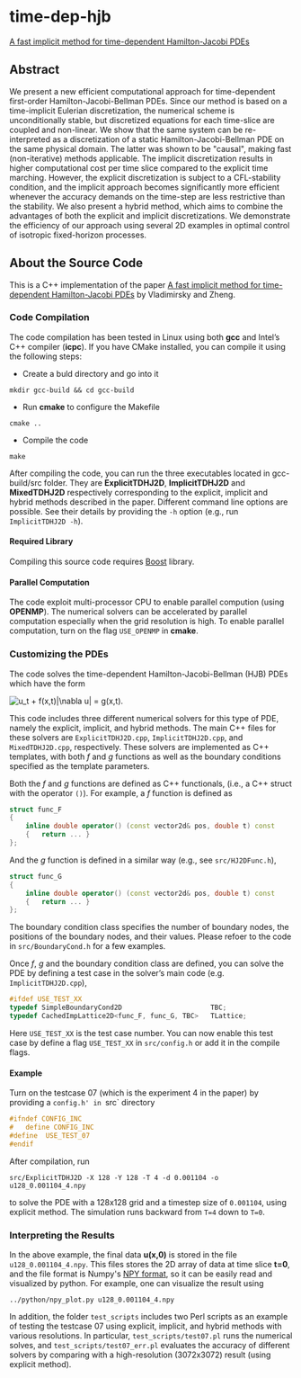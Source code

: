 # time-dep-hjb
[A fast implicit method for time-dependent Hamilton-Jacobi PDEs](http://www.cs.columbia.edu/~cxz/TimeDepHJB/)

## Abstract
We present a new efficient computational approach for time-dependent first-order Hamilton-Jacobi-Bellman PDEs. Since our method is based on a time-implicit Eulerian discretization, the numerical scheme is unconditionally stable, but discretized equations for each time-slice are coupled and non-linear. We show that the same system can be re-interpreted as a discretization of a static Hamilton-Jacobi-Bellman PDE on the same physical domain. The latter was shown to be "causal", making fast (non-iterative) methods applicable. The implicit discretization results in higher computational cost per time slice compared to the explicit time marching. However, the explicit discretization is subject to a CFL-stability condition, and the implicit approach becomes significantly more efficient whenever the accuracy demands on the time-step are less restrictive than the stability. We also present a hybrid method, which aims to combine the advantages of both the explicit and implicit discretizations. We demonstrate the efficiency of our approach using several 2D examples in optimal control of isotropic fixed-horizon processes.

## About the Source Code
This is a C++ implementation of the paper [A fast implicit method for time-dependent Hamilton-Jacobi PDEs](http://www.cs.columbia.edu/~cxz/TimeDepHJB/) by Vladimirsky and Zheng.

### Code Compilation
The code compilation has been tested in Linux using both __gcc__ and Intel’s C++ compiler (__icpc__). If you have CMake installed, you can compile it using the following steps:

* Create a buld directory and go into it
```
mkdir gcc-build && cd gcc-build
```
* Run __cmake__ to configure the Makefile
```
cmake ..
```
* Compile the code
```
make
```
After compiling the code, you can run the three executables located in gcc-build/src folder. They are __ExplicitTDHJ2D__, __ImplicitTDHJ2D__ and __MixedTDHJ2D__ respectively corresponding to the explicit, implicit and hybrid methods described in the paper. Different command line options are possible. See their details by providing the `-h` option (e.g., run `ImplicitTDHJ2D -h`).

#### Required Library
Compiling this source code requires [Boost](http://www.boost.org/) library.

#### Parallel Computation
The code exploit multi-processor CPU to enable parallel compution (using __OPENMP__). The numerical solvers can be accelerated by parallel computation especially when the grid resolution is high. To enable parallel computation, turn on the flag `USE_OPENMP` in __cmake__.

### Customizing the PDEs
The code solves the time-dependent Hamilton-Jacobi-Bellman (HJB) PDEs which have the form

![$$u_t + f(x,t)|\nabla u| = g(x,t).$$](https://raw.githubusercontent.com/cxzheng/time-dep-hjb/master/images/jqjt6g4.png)

This code includes three different numerical solvers for this type of PDE, namely the explicit, implicit, and hybrid methods. The main C++ files for these solvers are `ExplicitTDHJ2D.cpp`, `ImplicitTDHJ2D.cpp`, and `MixedTDHJ2D.cpp`, respectively. 
These solvers are implemented as C++ templates, with both _f_ and _g_ functions as well as the boundary conditions specified 
as the template parameters.

Both the _f_ and _g_ functions are defined as C++ functionals, (i.e., a C++ struct with the operator `()`). For example, a _f_ function is defined as
```C++
struct func_F
{
    inline double operator() (const vector2d& pos, double t) const
    {   return ... }
};
```
And the _g_ function is defined in a similar way (e.g., see `src/HJ2DFunc.h`),
```C++
struct func_G
{
    inline double operator() (const vector2d& pos, double t) const
    {   return ... }
};
```
The boundary condition class specifies the number of boundary nodes, the positions of the boundary nodes, and their values. Please refoer to the code in `src/BoundaryCond.h` for a few examples.

Once _f_, _g_ and the boundary condition class are defined, you can solve the PDE by defining a test case in the solver’s main code (e.g. `ImplicitTDHJ2D.cpp`),
```C++
#ifdef USE_TEST_XX
typedef SimpleBoundaryCond2D                      TBC;
typedef CachedImpLattice2D<func_F, func_G, TBC>   TLattice;
```
Here `USE_TEST_XX` is the test case number. You can now enable this test case by define a flag `USE_TEST_XX` in `src/config.h` or add it in the compile flags.

#### Example
Turn on the testcase 07 (which is the experiment 4 in the paper) by providing a `config.h' in `src` directory
```C++
#ifndef CONFIG_INC
#   define CONFIG_INC
#define  USE_TEST_07
#endif
```
After compilation, run 
```
src/ExplicitTDHJ2D -X 128 -Y 128 -T 4 -d 0.001104 -o u128_0.001104_4.npy
```
to solve the PDE with a 128x128 grid and a timestep size of `0.001104`, using explicit method. The simulation runs backward from `T=4` down to `T=0`.

### Interpreting the Results
In the above example, the final data __u(x,0)__ is stored in the file `u128_0.001104_4.npy`. This files stores the 2D array of data at time slice __t=0__, and the file format is Numpy's [NPY format](https://docs.scipy.org/doc/numpy-dev/neps/npy-format.html), so it can be easily read and visualized by python. For example, one can visualize the result using
```
../python/npy_plot.py u128_0.001104_4.npy
```
In addition, the folder `test_scripts` includes two Perl scripts as an example of testing the testcase 07 using explicit, implicit, and hybrid methods with various resolutions. In particular, `test_scripts/test07.pl` runs the numerical solves, and `test_scripts/test07_err.pl` evaluates the accuracy of different solvers by comparing with a high-resolution (3072x3072) result (using explicit method).
